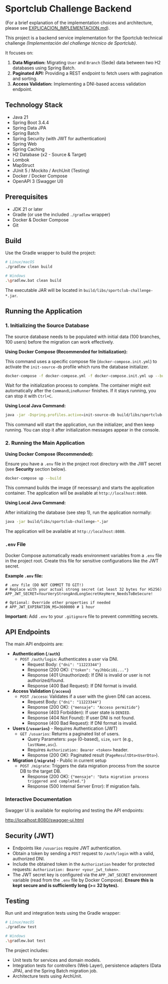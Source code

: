 # Sportclub Challenge Backend

(For a brief explanation of the implementation choices and architecture, please see [EXPLICACION_IMPLEMENTACION.md](EXPLICACION_IMPLEMENTACION.md)).

This project is a backend service implementation for the Sportclub technical challenge *(Implementación del challenge técnico de Sportclub)*.

It focuses on:
1.  **Data Migration:** Migrating `User` and `Branch` (Sede) data between two H2 databases using Spring Batch.
2.  **Paginated API:** Providing a REST endpoint to fetch users with pagination and sorting.
3.  **Access Validation:** Implementing a DNI-based access validation endpoint.

## Technology Stack

*   Java 21
*   Spring Boot 3.4.4
*   Spring Data JPA
*   Spring Batch
*   Spring Security (with JWT for authentication)
*   Spring Web
*   Spring Caching
*   H2 Database (x2 - Source & Target)
*   Lombok
*   MapStruct
*   JUnit 5 / Mockito / ArchUnit (Testing)
*   Docker / Docker Compose
*   OpenAPI 3 (Swagger UI)

## Prerequisites

*   JDK 21 or later
*   Gradle (or use the included `./gradlew` wrapper)
*   Docker & Docker Compose
*   Git

## Build

Use the Gradle wrapper to build the project:

```bash
# Linux/macOS
./gradlew clean build

# Windows
.\gradlew.bat clean build
```

The executable JAR will be located in `build/libs/sportclub-challenge-*.jar`.

## Running the Application

### 1. Initializing the Source Database

The source database needs to be populated with initial data (100 branches, 100 users) before the migration can work effectively.

**Using Docker Compose (Recommended for Initialization):**

This command uses a specific compose file (`docker-compose.init.yml`) to activate the `init-source-db` profile which runs the database initializer.

```bash
docker-compose -f docker-compose.yml -f docker-compose.init.yml up --build
```

Wait for the initialization process to complete. The container might exit automatically after the `CommandLineRunner` finishes. If it stays running, you can stop it with `Ctrl+C`.

**Using Local Java Command:**

```bash
java -jar -Dspring.profiles.active=init-source-db build/libs/sportclub-challenge-*.jar
```

This command will start the application, run the initializer, and then keep running. You can stop it after initialization messages appear in the console.

### 2. Running the Main Application

**Using Docker Compose (Recommended):**

Ensure you have a `.env` file in the project root directory with the JWT secret (see **Security** section below).

```bash
docker-compose up --build
```

This command builds the image (if necessary) and starts the application container. The application will be available at `http://localhost:8080`.

**Using Local Java Command:**

After initializing the database (see step 1), run the application normally:

```bash
java -jar build/libs/sportclub-challenge-*.jar
```

The application will be available at `http://localhost:8080`.

### `.env` File

Docker Compose automatically reads environment variables from a `.env` file in the project root. Create this file for sensitive configurations like the JWT secret.

**Example `.env` file:**

```dotenv
# .env file (DO NOT COMMIT TO GIT!)
# Replace with your actual strong secret (at least 32 bytes for HS256)
APP_JWT_SECRET=YourVeryStrongAndLongSecretKeyHere_NeedsToBeSecure!

# Optional: Override other properties if needed
# APP_JWT_EXPIRATION_MS=3600000 # 1 hour
```

**Important:** Add `.env` to your `.gitignore` file to prevent committing secrets.

## API Endpoints

The main API endpoints are:

*   **Authentication (`/auth`)**
    *   `POST /auth/login`: Authenticates a user via DNI.
        *   Request Body: `{"dni": "11223344"}`
        *   Response (200 OK): `{"token": "eyJhbGciOi..."}`
        *   Response (401 Unauthorized): If DNI is invalid or user is not authorized/found.
        *   Response (400 Bad Request): If DNI format is invalid.
*   **Access Validation (`/acceso`)**
    *   `POST /acceso`: Validates if a user with the given DNI can access.
        *   Request Body: `{"dni": "11223344"}`
        *   Response (200 OK): `{"mensaje": "Acceso permitido"}`
        *   Response (403 Forbidden): If user state is `DENIED`.
        *   Response (404 Not Found): If user DNI is not found.
        *   Response (400 Bad Request): If DNI format is invalid.
*   **Users (`/usuarios`)** - Requires Authentication (JWT)
    *   `GET /usuarios`: Returns a paginated list of users.
        *   Query Parameters: `page` (0-based), `size`, `sort` (e.g., `lastName,asc`).
        *   Requires `Authorization: Bearer <token>` header.
        *   Response (200 OK): Paginated result (`PageResultDto<UserDto>`).
*   **Migration (`/migrate`)** - Public in current setup
    *   `POST /migrate`: Triggers the data migration process from the source DB to the target DB.
        *   Response (200 OK): `{"mensaje": "Data migration process triggered and completed."}`
        *   Response (500 Internal Server Error): If migration fails.

### Interactive Documentation

Swagger UI is available for exploring and testing the API endpoints:

[http://localhost:8080/swagger-ui.html](http://localhost:8080/swagger-ui.html)

## Security (JWT)

*   Endpoints like `/usuarios` require JWT authentication.
*   Obtain a token by sending a `POST` request to `/auth/login` with a valid, authorized DNI.
*   Include the obtained token in the `Authorization` header for protected requests: `Authorization: Bearer <your_jwt_token>`.
*   The JWT secret key is configured via the `APP_JWT_SECRET` environment variable (read from the `.env` file by Docker Compose). **Ensure this is kept secure and is sufficiently long (>= 32 bytes).**

## Testing

Run unit and integration tests using the Gradle wrapper:

```bash
# Linux/macOS
./gradlew test

# Windows
.\gradlew.bat test
```

The project includes:
*   Unit tests for services and domain models.
*   Integration tests for controllers (Web Layer), persistence adapters (Data JPA), and the Spring Batch migration job.
*   Architecture tests using ArchUnit.

